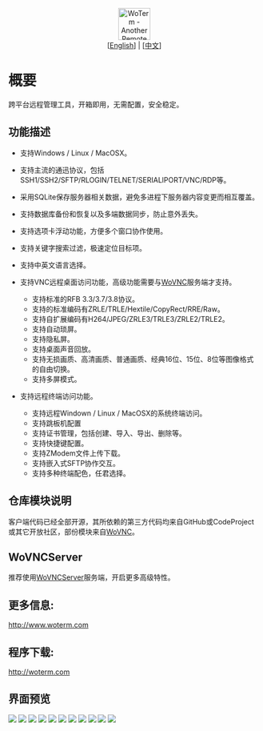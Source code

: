 <p align="center">
  <img src="doc/woterm.png" width="64" alt="WoTerm - Another Remote Access Assistant"><br>
  [<a href="README.md">English</a>] | [<a href="README-zh.md">中文</a>]  
</p>

# 概要
跨平台远程管理工具，开箱即用，无需配置，安全稳定。

## 功能描述
- 支持Windows / Linux / MacOSX。
- 支持主流的通迅协议，包括SSH1/SSH2/SFTP/RLOGIN/TELNET/SERIALlPORT/VNC/RDP等。
- 采用SQLite保存服务器相关数据，避免多进程下服务器内容变更而相互覆盖。
- 支持数据库备份和恢复以及多端数据同步，防止意外丢失。
- 支持选项卡浮动功能，方便多个窗口协作使用。
- 支持关键字搜索过滤，极速定位目标项。
- 支持中英文语言选择。
  
- 支持VNC远程桌面访问功能，高级功能需要与[WoVNC](http://wovnc.com)服务端才支持。
  - 支持标准的RFB 3.3/3.7/3.8协议。
  - 支持的标准编码有ZRLE/TRLE/Hextile/CopyRect/RRE/Raw。
  - 支持自扩展编码有H264/JPEG/ZRLE3/TRLE3/ZRLE2/TRLE2。
  - 支持自动琐屏。
  - 支持隐私屏。
  - 支持桌面声音回放。
  - 支持无损画质、高清画质、普通画质、经典16位、15位、8位等图像格式的自由切换。
  - 支持多屏模式。
- 支持远程终端访问功能。
  - 支持远程Windown / Linux / MacOSX的系统终端访问。
  - 支持跳板机配置
  - 支持证书管理，包括创建、导入、导出、删除等。
  - 支持快捷键配置。
  - 支持ZModem文件上传下载。
  - 支持嵌入式SFTP协作交互。
  - 支持多种终端配色，任君选择。


## 仓库模块说明
客户端代码已经全部开源，其所依赖的第三方代码均来自GitHub或CodeProject或其它开放社区，部份模块来自[WoVNC](http://wovnc.com)。

## WoVNCServer
推荐使用[WoVNCServer](http://www.wovnc.com)服务端，开启更多高级特性。

## 更多信息: 
<a href="http://www.woterm.com">http://www.woterm.com</a>

## 程序下载:
<a href="http://woterm.com">http://woterm.com</a>

## 界面预览
<img src="doc/main.png"/>
<img src="doc/main2.png"/>
<img src="doc/main3.png"/>
<img src="doc/sftp.png"/>
<img src="doc/option.png"/>
<img src="doc/identity.png"/>
<img src="doc/floattab.gif"/>
<img src="doc/split.gif"/>
<img src="doc/vnc.png"/>
<img src="doc/color.gif"/>
<img src="doc/vnc.png"/>